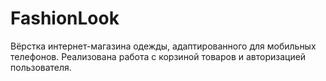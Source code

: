# FashionLook
Вёрстка интернет-магазина одежды, адаптированного для мобильных телефонов. Реализована работа с корзиной товаров и авторизацией пользователя. 
